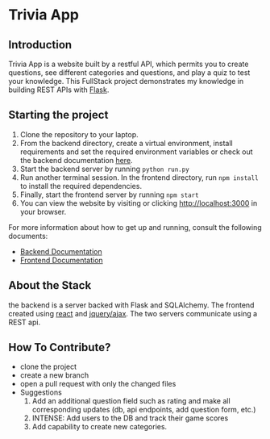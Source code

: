 # Trivia App

## Introduction

Trivia App is a website built by a restful API, which permits you to create questions, see different categories and questions, and play a quiz to test your knowledge. This FullStack project demonstrates my knowledge in building REST APIs with [Flask](https://flask.palletsprojects.com/en/2.0.x/).

## Starting the project

1. Clone the repository to your laptop.
2. From the backend directory, create a virtual environment, install requirements and set the required environment variables or check out the backend documentation [here]([backend/README.md](https://github.com/younesaitmha/trivia-app/blob/main/backend)).
3. Start the backend server by running ```` python run.py ````
4. Run another terminal session. In the frontend directory, run ```` npm install ```` to install the required dependencies.
5. Finally, start the frontend server by running ```` npm start ````
6. You can view the website by visiting or clicking [http://localhost:3000](http://localhost:3000) in your browser.

For more information about how to get up and running, consult the following documents:

- [Backend Documentation](https://github.com/younesaitmha/trivia-app/blob/main/backend)
- [Frontend Documentation](https://github.com/younesaitmha/trivia-app/blob/main/frontend)

## About the Stack

the backend is a server backed with Flask and SQLAlchemy. The frontend created using [react](https://reactjs.org/) and [jquery/ajax](https://api.jquery.com/category/ajax/). The two servers communicate using a REST api.

## How To Contribute?

- clone the project
- create a new branch
- open a pull request with only the changed files
- Suggestions
    1. Add an additional question field such as rating and make all corresponding updates (db, api endpoints, add question form, etc.)
    2. INTENSE: Add users to the DB and track their game scores
    3. Add capability to create new categories.
